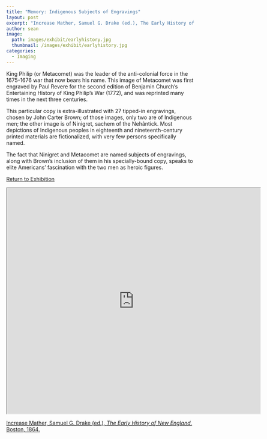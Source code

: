 ```yaml
---
title: "Memory: Indigenous Subjects of Engravings"
layout: post
excerpt: "Increase Mather, Samuel G. Drake (ed.), The Early History of New England. Boston, 1864."
author: sean
image: 
  path: images/exhibit/earlyhistory.jpg
  thumbnail: /images/exhibit/earlyhistory.jpg
categories:
  - Imaging
---
```


King Philip (or Metacomet) was the leader of the anti-colonial force in the 1675-1676 war that now bears his name. This image of Metacomet was first engraved by Paul Revere for the second edition of Benjamin Church’s Entertaining History of King Philip’s War (1772), and was reprinted many times in the next three centuries. 

This particular copy is extra-illustrated with 27 tipped-in engravings, chosen by John Carter Brown; of those images, only two are of Indigenous men; the other image is of Ninigret, sachem of the Nehântick. Most depictions of Indigenous peoples in eighteenth and nineteenth-century printed materials are fictionalized, with very few persons specifically named.

The fact that Ninigret and Metacomet are named subjects of engravings, along with Brown’s inclusion of them in his specially-bound copy, speaks to elite Americans’ fascination with the two men as heroic figures.

[Return to Exhibition](/2019-bookhistory/exhibition/)

<!-- https://archive.org/details/earlyhistoryofne00math_1/page/n269 -->
<iframe src="https://archive.org/details/earlyhistoryofne00math_1/?ui=embed#mode/2up/page/n269" width="675px" height="600px"></iframe>

[Increase Mather, Samuel G. Drake (ed.), *The Early History of New England.* Boston, 1864.](https://search.library.brown.edu/catalog/b3385609)
